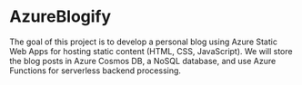 # AzureBlogify

The goal of this project is to develop a personal blog using Azure Static Web Apps for hosting static content (HTML, CSS, JavaScript). We will store the blog posts in Azure Cosmos DB, a NoSQL database, and use Azure Functions for serverless backend processing.
